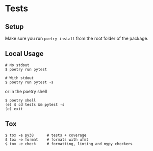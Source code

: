 # Tests

## Setup

Make sure you run `poetry install` from the root folder of the package.

## Local Usage

```
# No stdout
$ poetry run pytest

# With stdout
$ poetry run pytest -s
```

or in the poetry shell

```
$ poetry shell
(e) $ cd tests && pytest -s
(e) exit
```

## Tox

```
$ tox -e py38      # tests + coverage
$ tox -e format    # formats with ufmt
$ tox -e check     # formatting, linting and mypy checkers
```
